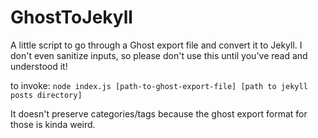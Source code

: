 # GhostToJekyll

A little script to go through a Ghost export file and convert it to Jekyll. I don't even sanitize inputs, so please don't use this until you've read and understood it!

to invoke:
``node index.js [path-to-ghost-export-file] [path to jekyll posts directory]``

It doesn't preserve categories/tags because the ghost export format for those is kinda weird.
